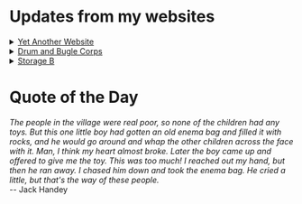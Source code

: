 # Updates from my websites

<details><summary> <a href="https://www.amon-hen.com">Yet Another Website</a> </summary>

* <a href="https://www.amon-hen.com/politics/33464">Last Week Tonight – S2 E10: Patents, Doomsday & Polar Bears</a>
* <a href="https://www.amon-hen.com/computing/internet/www/435">Quote of the Day</a>
* <a href="https://www.amon-hen.com/television/8781">MST3K Short 0415 – General Hospital 2</a>
* <a href="https://www.amon-hen.com/science/33484">MAGA tech bros</a>
* <a href="https://www.amon-hen.com/humor/33455">Junior Miss (1945)</a>
* <a href="https://www.amon-hen.com/music/33452">Counties and Countries</a>
* <a href="https://www.amon-hen.com/television/3237">MST3K 0910 – The Final Sacrifice</a>
* <a href="https://www.amon-hen.com/books/33457">Newtonian Swag: 2024</a>
* <a href="https://www.amon-hen.com/science/33389">Mmmm,  Thermo-stabilized turkey</a>
* <a href="https://www.amon-hen.com/religion/242">So, shall I begin the Christmas story?</a>
</details>

<details><summary> <a href="https://www.drum-corps.net">Drum and Bugle Corps</a> </summary>

* <a href="https://www.drum-corps.net/news/3615">Drum Corps World – January 2025</a>
* <a href="https://www.drum-corps.net/news/3604">DCI phasing out historic library of physical audio/video products</a>
* <a href="https://www.drum-corps.net/news/3602">Drum Corps World – December 2024</a>
* <a href="https://www.drum-corps.net/news/3588">2025 Drum Corps International Tour Schedule</a>
* <a href="https://www.drum-corps.net/news/3585">Drum Corps International Magazine – November 2024</a>
* <a href="https://www.drum-corps.net/news/3577">Jersey Surf Withdraws from 2025 DCI Summer Tour</a>
* <a href="https://www.drum-corps.net/news/3574">Drum Corps World – November 2024</a>
* <a href="https://www.drum-corps.net/news/3570">Directors adopt new competitive format for 2025 DCI All-Age Championship</a>
* <a href="https://www.drum-corps.net/news/3505">Drum Corps World – October 2024</a>
* <a href="https://www.drum-corps.net/news/3391">Drum Corps World –  September 2024</a>
</details>

<details><summary> <a href="https://www.storage-b.com">Storage B</a> </summary>

* <a href="https://www.storage-b.com/c/1015">Uploading Consciousness</a>
* <a href="https://www.storage-b.com/humor/1003">SCRUM: An Honest Ad</a>
* <a href="https://www.storage-b.com/humor/996">Agile vs. Waterfall</a>
* <a href="https://www.storage-b.com/c/969">Delivering Safe C++</a>
* <a href="https://www.storage-b.com/c/962">Full Interview With the Creator of C++</a>
* <a href="https://www.storage-b.com/humor/951">How To Regex</a>
* <a href="https://www.storage-b.com/ai/908">Nightmare Fuel from Bing Image Creator</a>
* <a href="https://www.storage-b.com/ai/904">We’re Safe</a>
* <a href="https://www.storage-b.com/ai/901">Enjoy Your AI-generated Work</a>
* <a href="https://www.storage-b.com/humor/896">Blue Tick Marks</a>
</details>

# Quote of the Day
<p><em>The people in the village were real poor, so none of the children had any toys. But this one little boy had gotten an old enema bag and filled it with rocks, and he would go around and whap the other children across the face with it. Man, I think my heart almost broke. Later the boy came up and offered to give me the toy. This was too much! I reached out my hand, but then he ran away. I chased him down and took the enema bag. He cried a little, but that's the way of these people.</em><br /> -- Jack Handey</p>